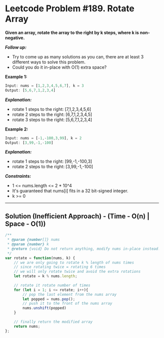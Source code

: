 # Leetcode Problem #189. Rotate Array

**Given an array, rotate the array to the right by k steps, where k is non-negative.**

***Follow up:***

- Try to come up as many solutions as you can, there are at least 3 different ways to solve this problem.
- Could you do it in-place with O(1) extra space?
 
**Example 1:**

```javascript
Input: nums = [1,2,3,4,5,6,7], k = 3
Output: [5,6,7,1,2,3,4]
```

***Explanation:***

- rotate 1 steps to the right: [7,1,2,3,4,5,6]
- rotate 2 steps to the right: [6,7,1,2,3,4,5]
- rotate 3 steps to the right: [5,6,7,1,2,3,4]

**Example 2:**

```javascript
Input: nums = [-1,-100,3,99], k = 2
Output: [3,99,-1,-100]
```

***Explanation:***

- rotate 1 steps to the right: [99,-1,-100,3]
- rotate 2 steps to the right: [3,99,-1,-100]

***Constraints:***

- 1 <= nums.length <= 2 * 10^4
- It's guaranteed that nums[i] fits in a 32 bit-signed integer.
- k >= 0

---

## Solution (Inefficient Approach) - (Time - O(n)  |  Space - O(1))

```javascript
/**
 * @param {number[]} nums
 * @param {number} k
 * @return {void} Do not return anything, modify nums in-place instead.
 */
var rotate = function(nums, k) {
    // we are only going to rotate k % length of nums times
    // since rotating twice = rotating 6 times
    // we will only rotate twice and avoid the extra rotations
    let rotate = k % nums.length;
    
    // rotate it rotate number of times
    for (let i = 1; i <= rotate; i++){
        // pop the last element from the nums array
        let popped = nums.pop();
        // push it to the front of the nums array
        nums.unshift(popped)
    }
    
    // finally return the modified array
    return nums;
};
```
